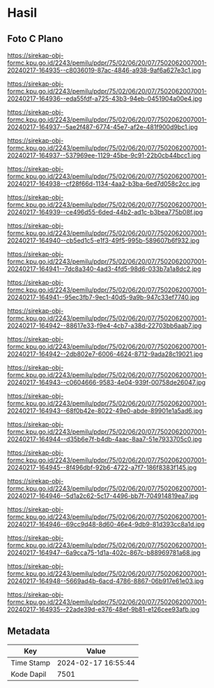 # Hasil

## Foto C Plano

https://sirekap-obj-formc.kpu.go.id/2243/pemilu/pdpr/75/02/06/20/07/7502062007001-20240217-164935--c8036019-87ac-4846-a938-9af6a627e3c1.jpg

https://sirekap-obj-formc.kpu.go.id/2243/pemilu/pdpr/75/02/06/20/07/7502062007001-20240217-164936--eda55fdf-a725-43b3-94eb-0451904a00e4.jpg

https://sirekap-obj-formc.kpu.go.id/2243/pemilu/pdpr/75/02/06/20/07/7502062007001-20240217-164937--5ae2f487-6774-45e7-af2e-481f900d9bc1.jpg

https://sirekap-obj-formc.kpu.go.id/2243/pemilu/pdpr/75/02/06/20/07/7502062007001-20240217-164937--537969ee-1129-45be-9c91-22b0cb44bcc1.jpg

https://sirekap-obj-formc.kpu.go.id/2243/pemilu/pdpr/75/02/06/20/07/7502062007001-20240217-164938--cf28f66d-1134-4aa2-b3ba-6ed7d058c2cc.jpg

https://sirekap-obj-formc.kpu.go.id/2243/pemilu/pdpr/75/02/06/20/07/7502062007001-20240217-164939--ce496d55-6ded-44b2-ad1c-b3bea775b08f.jpg

https://sirekap-obj-formc.kpu.go.id/2243/pemilu/pdpr/75/02/06/20/07/7502062007001-20240217-164940--cb5ed1c5-e1f3-49f5-995b-589607b6f932.jpg

https://sirekap-obj-formc.kpu.go.id/2243/pemilu/pdpr/75/02/06/20/07/7502062007001-20240217-164941--7dc8a340-4ad3-4fd5-98d6-033b7a1a8dc2.jpg

https://sirekap-obj-formc.kpu.go.id/2243/pemilu/pdpr/75/02/06/20/07/7502062007001-20240217-164941--95ec3fb7-9ec1-40d5-9a9b-947c33ef7740.jpg

https://sirekap-obj-formc.kpu.go.id/2243/pemilu/pdpr/75/02/06/20/07/7502062007001-20240217-164942--88617e33-f9e4-4cb7-a38d-22703bb6aab7.jpg

https://sirekap-obj-formc.kpu.go.id/2243/pemilu/pdpr/75/02/06/20/07/7502062007001-20240217-164942--2db802e7-6006-4624-8712-9ada28c19021.jpg

https://sirekap-obj-formc.kpu.go.id/2243/pemilu/pdpr/75/02/06/20/07/7502062007001-20240217-164943--c0604666-9583-4e04-939f-00758de26047.jpg

https://sirekap-obj-formc.kpu.go.id/2243/pemilu/pdpr/75/02/06/20/07/7502062007001-20240217-164943--68f0b42e-8022-49e0-abde-89901e1a5ad6.jpg

https://sirekap-obj-formc.kpu.go.id/2243/pemilu/pdpr/75/02/06/20/07/7502062007001-20240217-164944--d35b6e7f-b4db-4aac-8aa7-51e7933705c0.jpg

https://sirekap-obj-formc.kpu.go.id/2243/pemilu/pdpr/75/02/06/20/07/7502062007001-20240217-164945--8f496dbf-92b6-4722-a7f7-186f8383f145.jpg

https://sirekap-obj-formc.kpu.go.id/2243/pemilu/pdpr/75/02/06/20/07/7502062007001-20240217-164946--5d1a2c62-5c17-4496-bb7f-704914819ea7.jpg

https://sirekap-obj-formc.kpu.go.id/2243/pemilu/pdpr/75/02/06/20/07/7502062007001-20240217-164946--69cc9d48-8d60-46e4-9db9-81d393cc8a1d.jpg

https://sirekap-obj-formc.kpu.go.id/2243/pemilu/pdpr/75/02/06/20/07/7502062007001-20240217-164947--6a9cca75-1d1a-402c-867c-b88969781a68.jpg

https://sirekap-obj-formc.kpu.go.id/2243/pemilu/pdpr/75/02/06/20/07/7502062007001-20240217-164948--5669ad4b-6acd-4786-8867-06b917e61e03.jpg

https://sirekap-obj-formc.kpu.go.id/2243/pemilu/pdpr/75/02/06/20/07/7502062007001-20240217-164935--22ade39d-e376-48ef-9b81-e126cee93afb.jpg


## Metadata

| Key        | Value               |
| ---------- | ------------------- |
| Time Stamp | 2024-02-17 16:55:44 |
| Kode Dapil | 7501                |



